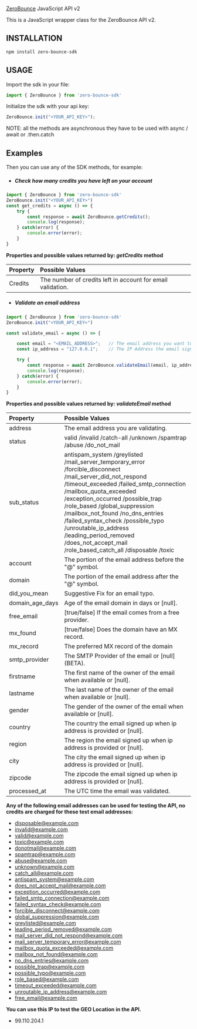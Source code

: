 [ZeroBounce](https://www.zerobounce.net>) JavaScript API v2

This is a JavaScript wrapper class for the ZeroBounce API v2.

## INSTALLATION
```bash
npm install zero-bounce-sdk
```

## USAGE
Import the sdk in your file:

```javascript
import { ZeroBounce } from 'zero-bounce-sdk'
``` 
Initialize the sdk with your api key:

```javascript
ZeroBounce.init("<YOUR_API_KEY>");
```

NOTE: all the methods are asynchronous they have to be used with async / await or .then.catch

## Examples
Then you can use any of the SDK methods, for example:

* ##### Check how many credits you have left on your account
```javascript
import { ZeroBounce } from 'zero-bounce-sdk'
ZeroBounce.init("<YOUR_API_KEY>")
const get_credits = async () => {
    try {
        const response = await ZeroBounce.getCredits();
        console.log(response);
    } catch(error) {
        console.error(error);
    }
}
```
**Properties and possible values returned by: <b><i>getCredits</b></i> method**
  
|<b>Property</b>|<b>Possible Values</b> 
|:--- |:--- 
Credits  | The number of credits left in account for email validation.

  



* ##### Validate an email address
```javascript
import { ZeroBounce } from 'zero-bounce-sdk'
ZeroBounce.init("<YOUR_API_KEY>")

const validate_email = async () => {

    const email = "<EMAIL_ADDRESS>";   // The email address you want to validate
    const ip_address = "127.0.0.1";    // The IP Address the email signed up from (Optional)

    try {
        const response = await ZeroBounce.validateEmail(email, ip_address);
        console.log(response);
    } catch(error) {
        console.error(error);
    }
}
```

**Properties and possible values returned by: <b><i>validateEmail</b></i> method**
  
|<b>Property</b>|<b>Possible Values</b> 
|:--- |:--- 
address  | The email address you are validating. 
status | valid /invalid /catch-all /unknown /spamtrap /abuse /do_not_mail 
sub_status  |antispam_system /greylisted /mail_server_temporary_error /forcible_disconnect /mail_server_did_not_respond /timeout_exceeded /failed_smtp_connection /mailbox_quota_exceeded /exception_occurred /possible_trap /role_based /global_suppression /mailbox_not_found /no_dns_entries /failed_syntax_check /possible_typo /unroutable_ip_address /leading_period_removed /does_not_accept_mail /role_based_catch_all /disposable /toxic
account | The portion of the email address before the "@" symbol.
domain | The portion of the email address after the "@" symbol.
did_you_mean | Suggestive Fix for an email typo.
domain_age_days | Age of the email domain in days or [null].
free_email | [true/false] If the email comes from a free provider.
mx_found | [true/false] Does the domain have an MX record.
mx_record | The preferred MX record of the domain
smtp_provider | The SMTP Provider of the email or [null] (BETA).
firstname | The first name of the owner of the email when available or [null].
lastname  |The last name of the owner of the email when available or [null].
gender |The gender of the owner of the email when available or [null].
country |The country the email signed up when ip address is provided or [null].
region |The region the email signed up when ip address is provided or [null].
city |The city the email signed up when ip address is provided or [null].
zipcode |The zipcode the email signed up when ip address is provided or [null].
processed_at |The UTC time the email was validated.

**Any of the following email addresses can be used for testing the API, no credits are charged for these test email addresses:**
+ disposable@example.com
+ invalid@example.com
+ valid@example.com
+ toxic@example.com
+ donotmail@example.com
+ spamtrap@example.com
+ abuse@example.com
+ unknown@example.com
+ catch_all@example.com
+ antispam_system@example.com
+ does_not_accept_mail@example.com
+ exception_occurred@example.com
+ failed_smtp_connection@example.com
+ failed_syntax_check@example.com
+ forcible_disconnect@example.com
+ global_suppression@example.com
+ greylisted@example.com
+ leading_period_removed@example.com
+ mail_server_did_not_respond@example.com
+ mail_server_temporary_error@example.com
+ mailbox_quota_exceeded@example.com
+ mailbox_not_found@example.com
+ no_dns_entries@example.com
+ possible_trap@example.com
+ possible_typo@example.com
+ role_based@example.com
+ timeout_exceeded@example.com
+ unroutable_ip_address@example.com
+ free_email@example.com

**You can use this IP to test the GEO Location in the API.**

+ 99.110.204.1

